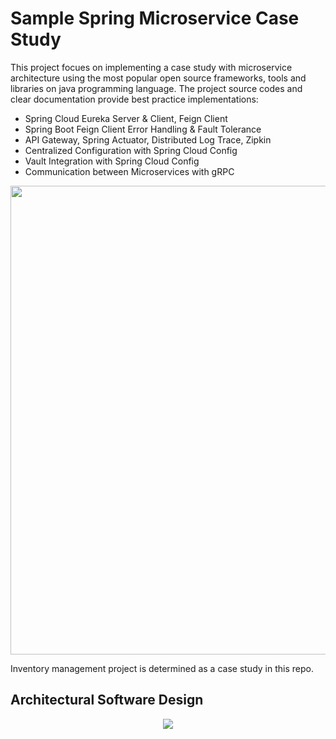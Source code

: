 # Sample Spring Microservice Case Study
This project focues on implementing a case study with microservice architecture using the most popular open source frameworks, tools and libraries on java programming language. The project source codes and clear documentation provide best practice implementations:
- Spring Cloud Eureka Server & Client, Feign Client
- Spring Boot Feign Client Error Handling & Fault Tolerance
- API Gateway, Spring Actuator, Distributed Log Trace, Zipkin
- Centralized Configuration with Spring Cloud Config
- Vault Integration with Spring Cloud Config
- Communication between Microservices with gRPC

<p align="center">
  <img src="https://user-images.githubusercontent.com/22610163/212767752-5417e432-7fa4-46b0-bf38-74580dd12f6b.png" | width="750">
</p>

Inventory management project is determined as a case study in this repo.

## Architectural Software Design
<p align="center">
  <img src="https://user-images.githubusercontent.com/22610163/213430194-1dc8200a-3d51-447b-a99e-e06ca80dff58.png">
</p>


